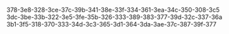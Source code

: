 378-3e8-328-3ce-37c-39b-341-38e-33f-334-361-3ea-34c-350-308-3c5
3dc-3be-33b-322-3e5-3fe-35b-326-333-389-383-377-39d-32c-337-36a
3b1-3f5-318-370-333-34d-3c3-365-3d1-364-3da-3ae-37c-387-39f-377
